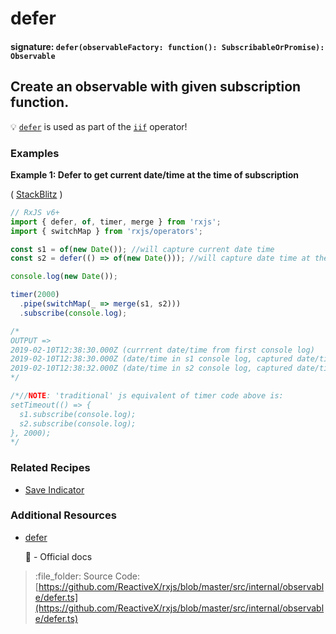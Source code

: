 # defer

#### signature: `defer(observableFactory: function(): SubscribableOrPromise): Observable`

## Create an observable with given subscription function.

:bulb: [`defer`](https://github.com/ReactiveX/rxjs/blob/ecc73d2a1564d0d3edffba90eec76510e509236c/src/internal/observable/iif.ts#L94-L100) is used as part of the [`iif`](../conditional/iif.md) operator!

### Examples

**Example 1: Defer to get current date/time at the time of subscription**

\( [StackBlitz](https://stackblitz.com/edit/rxjs-defer-example?file=index.ts&devtoolsheight=100) \)

```javascript
// RxJS v6+
import { defer, of, timer, merge } from 'rxjs';
import { switchMap } from 'rxjs/operators';

const s1 = of(new Date()); //will capture current date time
const s2 = defer(() => of(new Date())); //will capture date time at the moment of subscription

console.log(new Date());

timer(2000)
  .pipe(switchMap(_ => merge(s1, s2)))
  .subscribe(console.log);

/*
OUTPUT => 
2019-02-10T12:38:30.000Z (currrent date/time from first console log)
2019-02-10T12:38:30.000Z (date/time in s1 console log, captured date/time at the moment of observable creation)
2019-02-10T12:38:32.000Z (date/time in s2 console log, captured date/time at the moment of subscription)
*/

/*//NOTE: 'traditional' js equivalent of timer code above is:
setTimeout(() => {
  s1.subscribe(console.log);
  s2.subscribe(console.log);
}, 2000);
*/
```

### Related Recipes

* [Save Indicator](../../recipes/save-indicator.md)

### Additional Resources

* [defer](https://rxjs.dev/api/index/function/defer)

  :newspaper: - Official docs

> :file\_folder: Source Code: [https://github.com/ReactiveX/rxjs/blob/master/src/internal/observable/defer.ts](https://github.com/ReactiveX/rxjs/blob/master/src/internal/observable/defer.ts)

